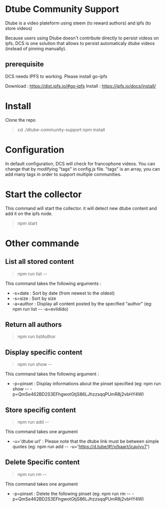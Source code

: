 # Dtube Community Support

Dtube is a video plateform using steem (to reward authors) and ipfs (to store videos)

Because users using Dtube doesn't contribute directly to persist videos on ipfs, DCS is one solution that allows to persist automaticaly dtube videos (instead of pinning manually).

## prerequisite

DCS needs IPFS to working. Please install go-ipfs

Download : https://dist.ipfs.io/#go-ipfs
Install : https://ipfs.io/docs/install/

# Install

Clone the repo
> cd ./dtube-community-support
> npm install


# Configuration

In default configuration, DCS will check for francophone videos. You can change that by modifying "tags" in config.js file.
"tags" is an array, you can add many tags in order to support multiple communities.


# Start the collector


This command will start the collector. it will detect new dtube content and add it on the ipfs node.
> npm start

# Other commande

## List all stored content

> npm run list --

This command takes the following arguments :
* -s=date : Sort by date (from newest to the oldest)
* -s=size : Sort by size
* -a=author : Display all content posted by the specified "author" (eg: npm run list -- -a=evildido)

## Return all authors 

> npm run listAuthor

## Display specific content

> npm run show --

This command takes the following argument :
* -p=pinset : Display informations about the pinset specified (eg: npm run show -- -p=QmSe462BD2S3EFhgwotGtjS86LJhzzsqqPUmR8j2vbHY4W)

## Store specifig content

> npm run add --

This command takes one argument
* -u='dtube url' : Please note that the dtube link must be between simple quotes (eg: npm run add -- -u='https://d.tube/#!/v/baart/icayiyv7')

## Delete Specific content

> npm run rm --

This command takes one argument
* -p=pinset : Delete the following pinset (eg: npm run rm -- -p=QmSe462BD2S3EFhgwotGtjS86LJhzzsqqPUmR8j2vbHY4W)

